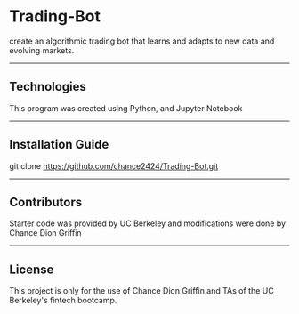 # Trading-Bot

create an algorithmic trading bot that learns and adapts to new data and evolving markets.


---

## Technologies

This program was created using Python, and Jupyter Notebook

---

## Installation Guide

git clone https://github.com/chance2424/Trading-Bot.git

---

## Contributors

Starter code was provided by UC Berkeley and modifications were done by Chance Dion Griffin

---

## License

This project is only for the use of Chance Dion Griffin and TAs of the UC Berkeley's fintech bootcamp.
